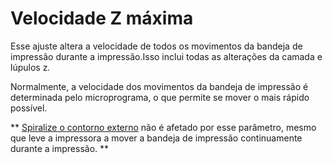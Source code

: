 Velocidade Z máxima
====
Esse ajuste altera a velocidade de todos os movimentos da bandeja de impressão durante a impressão.Isso inclui todas as alterações da camada e lúpulos z.

Normalmente, a velocidade dos movimentos da bandeja de impressão é determinada pelo microprograma, o que permite se mover o mais rápido possível.

** [Spiralize o contorno externo](../Blackmagic/Magic_spiralize.md) não é afetado por esse parâmetro, mesmo que leve a impressora a mover a bandeja de impressão continuamente durante a impressão. **